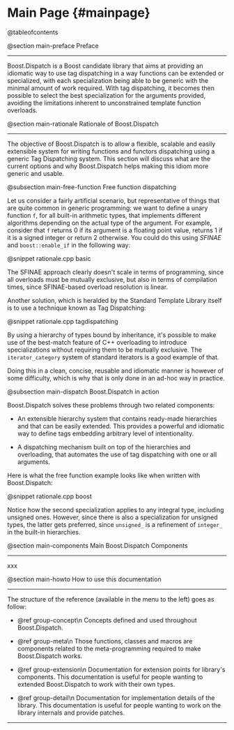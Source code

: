 Main Page {#mainpage}
=========

@tableofcontents

@section main-preface Preface

----------------------------------------------------------------------------------------------------
Boost.Dispatch is a Boost candidate library that aims at providing an idiomatic way to use tag
dispatching in a way functions can be extended or specialized, with each specialization being able
to be generic with the minimal amount of work required. With tag dispatching, it
becomes then possible to select the best specialization for the arguments provided, avoiding
the limitations inherent to unconstrained template function overloads.

@section main-rationale Rationale of Boost.Dispatch

----------------------------------------------------------------------------------------------------

The objective of Boost.Dispatch is to allow a flexible, scalable and easily extensible system
for writing functions and functors dispatching using a generic Tag Dispatching system. This
section will discuss what are the current options and why Boost.Dispatch helps making this idiom
more generic and usable.

@subsection main-free-function Free function dispatching

Let us consider a fairly artificial scenario, but representative of things that are quite common
in generic programming: we want to define a unary function `f`, for all built-in arithmetic types,
that implements different algorithms depending on the actual type of the argument. For example,
consider that `f` returns 0 if its argument is a floating point value, returns 1 if it is a signed
integer or return 2 otherwise. You could do this using *SFINAE* and `boost::enable_if` in
the following way:

@snippet rationale.cpp basic

The SFINAE approach clearly doesn't scale in terms of programming, since all
overloads must be mutually exclusive, but also in terms of compilation times,
since SFINAE-based overload resolution is linear.

Another solution, which is heralded by the Standard Template Library itself
is to use a technique known as Tag Dispatching:

@snippet rationale.cpp tagdispatching

By using a hierarchy of types bound by inheritance, it's possible to make use
of the best-match feature of C++ overloading to introduce specializations
without requiring them to be mutually exclusive. The `iterator_category`
system of standard iterators is a good example of that.

Doing this in a clean, concise, reusable and idiomatic manner is however of some
difficulty, which is why that is only done in an ad-hoc way in practice.

@subsection main-dispatch Boost.Dispatch in action

Boost.Dispatch solves these problems through two related components:

  * An extensible hierarchy system that contains ready-made hierarchies and that
    can be easily extended. This provides a powerful and idiomatic way to define
    tags embedding arbitrary level of intentionality.

  * A dispatching mechanism built on top of the hierarchies and overloading,
    that automates the use of tag dispatching with one or all arguments.

Here is what the free function example looks like when written with Boost.Dispatch:

@snippet rationale.cpp boost

Notice how the second specialization applies to any integral type, including
unsigned ones. However, since there is also a specialization for unsigned types,
the latter gets preferred, since `unsigned_` is a refinement of `integer_`
in the built-in hierarchies.

@section main-components Main Boost.Dispatch Components

----------------------------------------------------------------------------------------------------

xxx

@section main-howto How to use this documentation

----------------------------------------------------------------------------------------------------
The structure of the reference (available in the menu to the left) goes as
follow:

  - @ref group-concept\n
    Concepts defined and used throughout Boost.Dispatch.

  - @ref group-meta\n
    Those functions, classes and macros are components related to the meta-programming required
    to make Boost.Dispatch works.

  - @ref group-extension\n
    Documentation for extension points for library's components. This documentation is useful
    for people wanting to extended Boost.Dispatch to work with their own types.

  - @ref group-detail\n
    Documentation for implementation details of the library. This documentation is useful
    for people wanting to work on the library internals and provide patches.


----------------------------------------------------------------------------------------------------

<!-- Links -->
<!-- [name]: url -->
